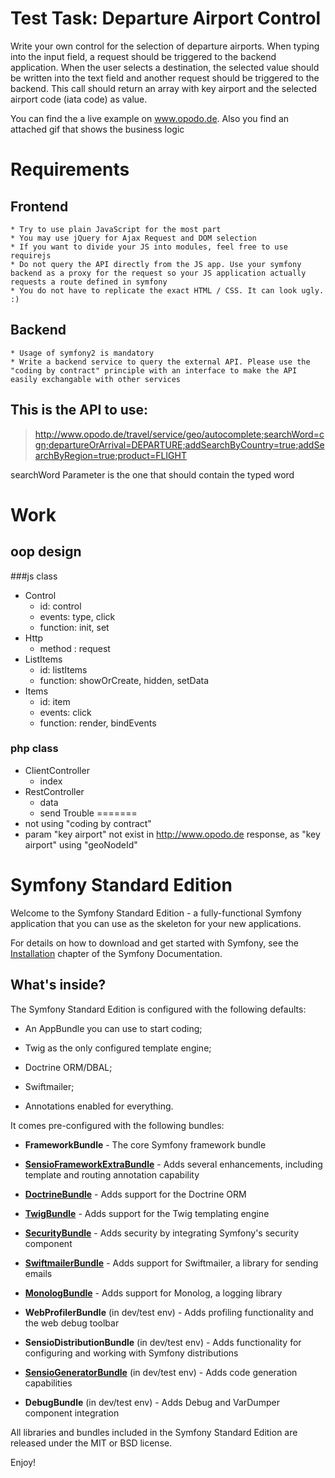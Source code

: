 Test Task: Departure Airport Control
=====================
Write your own control for the selection of departure airports. When typing into the input field, a request should be triggered to the backend application. When the user selects a destination, the selected value should be written into the text field and another request should be triggered to the backend. This call should return an array with key airport and the selected airport code (iata code) as value.

You can find the a live example on www.opodo.de. Also you find an attached gif that shows the business logic

Requirements
=============
## Frontend
    * Try to use plain JavaScript for the most part
    * You may use jQuery for Ajax Request and DOM selection
    * If you want to divide your JS into modules, feel free to use requirejs
    * Do not query the API directly from the JS app. Use your symfony backend as a proxy for the request so your JS application actually requests a route defined in symfony
    * You do not have to replicate the exact HTML / CSS. It can look ugly. :)
## Backend
    * Usage of symfony2 is mandatory
    * Write a backend service to query the external API. Please use the "coding by contract" principle with an interface to make the API easily exchangable with other services

## This is the API to use:
> http://www.opodo.de/travel/service/geo/autocomplete;searchWord=cgn;departureOrArrival=DEPARTURE;addSearchByCountry=true;addSearchByRegion=true;product=FLIGHT

searchWord Parameter is the one that should contain the typed word

Work
======

## oop design

###js class

* Control
    * id: control
    * events: type, click
    * function: init, set
* Http
    * method : request
* ListItems
    * id: listItems
    * function:  showOrCreate, hidden, setData
* Items
    * id: item
    * events: click
    * function: render, bindEvents
    
### php class

* ClientController
    * index
* RestController
    * data
    * send
Trouble
=======
* not using "coding by contract"
* param "key airport" not exist in http://www.opodo.de response, as "key airport" using "geoNodeId"


Symfony Standard Edition
========================

Welcome to the Symfony Standard Edition - a fully-functional Symfony
application that you can use as the skeleton for your new applications.

For details on how to download and get started with Symfony, see the
[Installation][1] chapter of the Symfony Documentation.

What's inside?
--------------

The Symfony Standard Edition is configured with the following defaults:

  * An AppBundle you can use to start coding;

  * Twig as the only configured template engine;

  * Doctrine ORM/DBAL;

  * Swiftmailer;

  * Annotations enabled for everything.

It comes pre-configured with the following bundles:

  * **FrameworkBundle** - The core Symfony framework bundle

  * [**SensioFrameworkExtraBundle**][6] - Adds several enhancements, including
    template and routing annotation capability

  * [**DoctrineBundle**][7] - Adds support for the Doctrine ORM

  * [**TwigBundle**][8] - Adds support for the Twig templating engine

  * [**SecurityBundle**][9] - Adds security by integrating Symfony's security
    component

  * [**SwiftmailerBundle**][10] - Adds support for Swiftmailer, a library for
    sending emails

  * [**MonologBundle**][11] - Adds support for Monolog, a logging library

  * **WebProfilerBundle** (in dev/test env) - Adds profiling functionality and
    the web debug toolbar

  * **SensioDistributionBundle** (in dev/test env) - Adds functionality for
    configuring and working with Symfony distributions

  * [**SensioGeneratorBundle**][13] (in dev/test env) - Adds code generation
    capabilities

  * **DebugBundle** (in dev/test env) - Adds Debug and VarDumper component
    integration

All libraries and bundles included in the Symfony Standard Edition are
released under the MIT or BSD license.

Enjoy!

[1]:  https://symfony.com/doc/3.0/book/installation.html
[6]:  https://symfony.com/doc/current/bundles/SensioFrameworkExtraBundle/index.html
[7]:  https://symfony.com/doc/3.0/book/doctrine.html
[8]:  https://symfony.com/doc/3.0/book/templating.html
[9]:  https://symfony.com/doc/3.0/book/security.html
[10]: https://symfony.com/doc/3.0/cookbook/email.html
[11]: https://symfony.com/doc/3.0/cookbook/logging/monolog.html
[13]: https://symfony.com/doc/3.0/bundles/SensioGeneratorBundle/index.html
